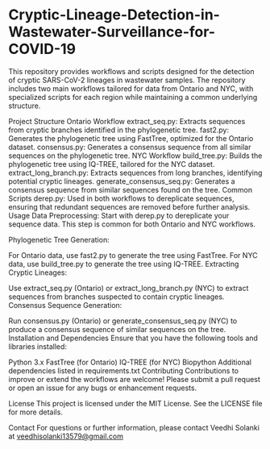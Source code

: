 # Cryptic-Lineage-Detection-in-Wastewater-Surveillance-for-COVID-19
This repository provides workflows and scripts designed for the detection of cryptic SARS-CoV-2 lineages in wastewater samples. The repository includes two main workflows tailored for data from Ontario and NYC, with specialized scripts for each region while maintaining a common underlying structure.

Project Structure
Ontario Workflow
extract_seq.py: Extracts sequences from cryptic branches identified in the phylogenetic tree.
fast2.py: Generates the phylogenetic tree using FastTree, optimized for the Ontario dataset.
consensus.py: Generates a consensus sequence from all similar sequences on the phylogenetic tree.
NYC Workflow
build_tree.py: Builds the phylogenetic tree using IQ-TREE, tailored for the NYC dataset.
extract_long_branch.py: Extracts sequences from long branches, identifying potential cryptic lineages.
generate_consensus_seq.py: Generates a consensus sequence from similar sequences found on the tree.
Common Scripts
derep.py: Used in both workflows to dereplicate sequences, ensuring that redundant sequences are removed before further analysis.
Usage
Data Preprocessing: Start with derep.py to dereplicate your sequence data. This step is common for both Ontario and NYC workflows.

Phylogenetic Tree Generation:

For Ontario data, use fast2.py to generate the tree using FastTree.
For NYC data, use build_tree.py to generate the tree using IQ-TREE.
Extracting Cryptic Lineages:

Use extract_seq.py (Ontario) or extract_long_branch.py (NYC) to extract sequences from branches suspected to contain cryptic lineages.
Consensus Sequence Generation:

Run consensus.py (Ontario) or generate_consensus_seq.py (NYC) to produce a consensus sequence of similar sequences on the tree.
Installation and Dependencies
Ensure that you have the following tools and libraries installed:

Python 3.x
FastTree (for Ontario)
IQ-TREE (for NYC)
Biopython
Additional dependencies listed in requirements.txt
Contributing
Contributions to improve or extend the workflows are welcome! Please submit a pull request or open an issue for any bugs or enhancement requests.

License
This project is licensed under the MIT License. See the LICENSE file for more details.

Contact
For questions or further information, please contact Veedhi Solanki at veedhisolanki13579@gmail.com

